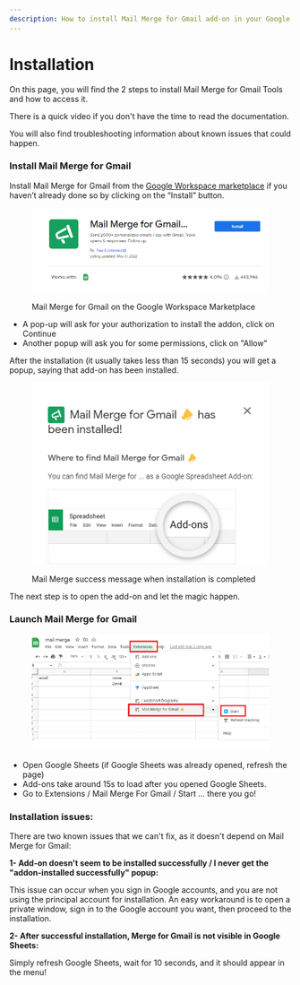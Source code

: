 ```yaml
---
description: How to install Mail Merge for Gmail add-on in your Google Sheets
---
```


# Installation

On this page, you will find the 2 steps to install Mail Merge for Gmail Tools and how to access it.

There is a quick video if you don't have the time to read the documentation.

You will also find troubleshooting information about known issues that could happen.

### Install Mail Merge for Gmail <a href="#h.yh7yiptzhjsv_l" id="h.yh7yiptzhjsv_l"></a>

Install Mail Merge for Gmail from the [Google Workspace marketplace](https://workspace.google.com/marketplace/app/mail\_merge\_for\_gmail\_%F0%9F%93%A3/562406866377) if you haven’t already done so by clicking on the “Install” button.

<figure><img src=".gitbook/assets/image.png" alt="Mail Merge for Gmail on the Google Workspace Marketplace"><figcaption><p>Mail Merge for Gmail on the Google Workspace Marketplace</p></figcaption></figure>

* A pop-up will ask for your authorization to install the addon, click on Continue
* Another popup will ask you for some permissions, click on "Allow"

After the installation (it usually takes less than 15 seconds) you will get a popup, saying that add-on has been installed.

<figure><img src=".gitbook/assets/image (3).png" alt="Mail Merge success message when installation is completed"><figcaption><p>Mail Merge success message when installation is completed</p></figcaption></figure>

The next step is to open the add-on and let the magic happen.



### Launch Mail Merge for Gmail <a href="#h.4p9vsne6s5z4_l" id="h.4p9vsne6s5z4_l"></a>

<figure><img src=".gitbook/assets/launch mailmerge.png" alt=""><figcaption></figcaption></figure>

* Open Google Sheets (if Google Sheets was already opened, refresh the page)
* Add-ons take around 15s to load after you opened Google Sheets.
* Go to Extensions / Mail Merge For Gmail / Start ... there you go!

### Installation issues: <a href="#h.2zr90orf384h_l" id="h.2zr90orf384h_l"></a>

There are two known issues that we can't fix, as it doesn't depend on Mail Merge for Gmail:

**1- Add-on doesn't seem to be installed successfully / I never get the "addon-installed successfully" popup:**

This issue can occur when you sign in Google accounts, and you are not using the principal account for installation. An easy workaround is to open a private window, sign in to the Google account you want, then proceed to the installation.

**2- After successful installation, Merge for Gmail is not visible in Google Sheets:**

Simply refresh Google Sheets, wait for 10 seconds, and it should appear in the menu!
